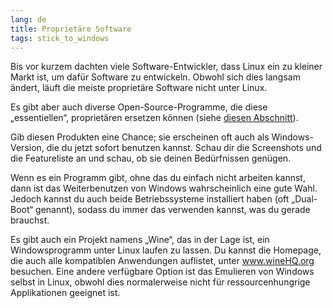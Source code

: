 ```yaml
---
lang: de
title: Proprietäre Software
tags: stick_to_windows
---
```


Bis vor kurzem dachten viele Software-Entwickler, dass Linux ein zu kleiner Markt ist, um dafür Software zu entwickeln. Obwohl sich dies langsam ändert, läuft die meiste proprietäre Software nicht unter Linux.

Es gibt aber auch diverse Open-Source-Programme, die diese „essentiellen“, proprietären ersetzen können (siehe <a href="/items/warez/index_de.php">diesen Abschnitt</a>).

Gib diesen Produkten eine Chance; sie erscheinen oft auch als Windows-Version, die du jetzt sofort benutzen kannst. Schau dir die Screenshots und die Featureliste an und schau, ob sie deinen Bedürfnissen genügen.

Wenn es ein Programm gibt, ohne das du einfach nicht arbeiten kannst, dann ist das Weiterbenutzen von Windows wahrscheinlich eine gute Wahl. Jedoch kannst du auch beide Betriebssysteme installiert haben (oft „Dual-Boot“ genannt), sodass du immer das verwenden kannst, was du gerade brauchst.

Es gibt auch ein Projekt namens „Wine“, das in der Lage ist, ein Windowsprogramm unter Linux laufen zu lassen. Du kannst die Homepage, die auch alle kompatiblen Anwendungen auflistet, unter <a href="http://www.winehq.org">www.wineHQ.org</a> besuchen. Eine andere verfügbare Option ist das Emulieren von Windows selbst in Linux, obwohl dies normalerweise nicht für ressourcenhungrige Applikationen geeignet ist.

